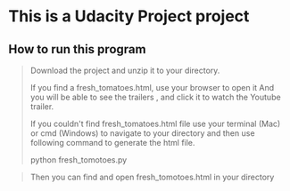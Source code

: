 # This is a Udacity Project project

## How to run this program
>
> Download the project and unzip it to your directory.
>
> If you find a fresh_tomatoes.html, use your browser to open it
> And you will be able to see the trailers , and click it to watch the 
> Youtube trailer.
> 
> If you couldn't find fresh_tomatoes.html file
> use your terminal (Mac) or cmd (Windows) to navigate to your directory
> and then use following command to generate the html file.
>
> python fresh_tomotoes.py

> Then you can find and open fresh_tomotoes.html in your directory